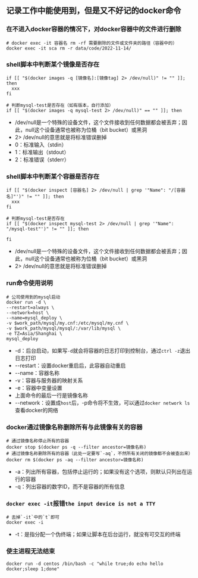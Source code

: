 ## 记录工作中能使用到，但是又不好记的docker命令

### 在不进入docker容器的情况下，对docker容器中的文件进行删除
```shell
# docker exec -it 容器名 rm -rf 需要删除的文件或文件夹的路径（容器中的）
docker exec -it sca rm -r data/code/2022-11-14/
```

### shell脚本中判断某个镜像是否存在
```shell
if [[ "$(docker images -q [镜像名]:[镜像tag] 2> /dev/null)" != "" ]]; then
  xxx
fi

# 判断mysql-test是否存在（如有版本，自行添加）
if [[ "$(docker images -q mysql-test 2> /dev/null)" == "" ]]; then
```
* /dev/null是一个特殊的设备文件，这个文件接收到任何数据都会被丢弃；因此，null这个设备通常也被称为位桶（bit bucket）或黑洞
* 2> /dev/null的意思就是将标准错误删掉
* 0：标准输入（stdin）
* 1：标准输出（stdout）
* 2：标准错误（stderr）

### shell脚本中判断某个容器是否存在
```shell
if [[ "$(docker inspect [容器名] 2> /dev/null | grep '"Name": "/[容器名]"')" != "" ]]; then
  xxx
fi

# 判断mysql-test是否存在
if [[ "$(docker inspect mysql-test 2> /dev/null | grep '"Name": "/mysql-test"')" != "" ]]; then
  
fi
```
* /dev/null是一个特殊的设备文件，这个文件接收到任何数据都会被丢弃；因此，null这个设备通常也被称为位桶（bit bucket）或黑洞
* 2> /dev/null的意思就是将标准错误删掉

### run命令使用说明
```shell
# 公司使用到的mysql启动
docker run -d \
--restart=always \
--network=host \
--name=mysql_deploy \
-v $work_path/mysql/my.cnf:/etc/mysql/my.cnf \
-v $work_path/mysql/mysql/:/var/lib/mysql \
-e TZ=Asia/Shanghai \
mysql_deploy
```
* -d：后台启动，如果写`-d`就会将容器的日志打印到控制台，通过`ctrl -z`退出日志打印
* --restart：设置docker重启后，此容器自动重启
* --name：容器名称
* -v：容器与服务器的映射关系
* -e：容器中变量设置
* 上面命令的最后一行是镜像名称
* --network：设置成`host`后，-p命令将不生效，可以通过`docker network ls`查看docker的网络

### docker通过镜像名称删除所有与此镜像有关的容器
```shell
# 通过镜像名称停止所有的容器
docker stop $(docker ps -q --filter ancestor=镜像名称)
# 通过镜像名称删除所有的容器（此处一定要写`-aq`，不然所有关闭的镜像都不会被查出来）
docker rm $(docker ps -aq --filter ancestor=镜像名称)
```
* -a：列出所有容器，包括停止运行的；如果没有这个选项，则默认只列出在运行的容器
* -q：列出容器的数字ID，而不是容器的所有信息

### `docker exec -it`报错`the input device is not a TTY`
```shell
# 去掉`-it`中的`t`即可
docker exec -i
```
* -t：是指分配一个伪终端；如果让脚本在后台运行，就没有可交互的终端

### 使主进程无法结束
```shell
docker run -d centos /bin/bash -c "while true;do echo hello docker;sleep 1;done"
```